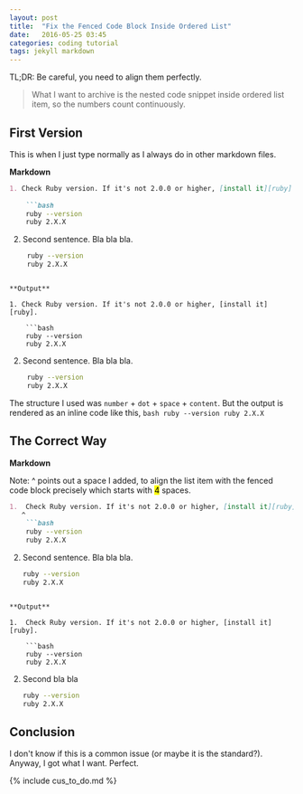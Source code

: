 ```yaml
---
layout: post
title:  "Fix the Fenced Code Block Inside Ordered List"
date:   2016-05-25 03:45 
categories: coding tutorial
tags: jekyll markdown
---
```


<p class="pullquote">
TL;DR: Be careful, you need to align them perfectly.
</p>

> What I want to archive is the nested code snippet inside ordered list item, so the numbers count continuously.


First Version
---

This is when I just type normally as I always do in other markdown files. 

**Markdown**

```md
1. Check Ruby version. If it's not 2.0.0 or higher, [install it][ruby].
    
    ```bash
    ruby --version
    ruby 2.X.X
```
2. Second sentence. Bla bla bla.

   ```bash
    ruby --version
    ruby 2.X.X
   ```
```

**Output**

1. Check Ruby version. If it's not 2.0.0 or higher, [install it][ruby].
    
    ```bash
    ruby --version
    ruby 2.X.X
```
2. Second sentence. Bla bla bla.

   ```bash
    ruby --version
    ruby 2.X.X
   ```

The structure I used was `number` + `dot` + `space` + `content`. But the output is rendered as an inline code like this, `bash ruby --version ruby 2.X.X`


The Correct Way
---

**Markdown**

<p class="pullquote" markdown="1">
Note: ^ points out a space I added, to align the list item with the fenced code block precisely which starts with <mark>4</mark> spaces.
</p>

```md
1.  Check Ruby version. If it's not 2.0.0 or higher, [install it][ruby].
   ^    
    ```bash
    ruby --version
    ruby 2.X.X
```
2.  Second sentence. Bla bla bla.

    ```bash
    ruby --version
    ruby 2.X.X
    ```
```

**Output**

1.  Check Ruby version. If it's not 2.0.0 or higher, [install it][ruby].
    
    ```bash
    ruby --version
    ruby 2.X.X
```
2.  Second bla bla

    ```bash
    ruby --version
    ruby 2.X.X
    ```


Conclusion
---
I don't know if this is a common issue (or maybe it is the standard?). Anyway, I got what I want. Perfect.

{% include cus_to_do.md %}
